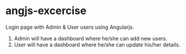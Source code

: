 # angjs-excercise
Login page with Admin &amp; User users using Angularjs. 
1. Admin will have a dashboard where he/she can add new users.
2. User will have a dashboard where he/she can update his/her details.

